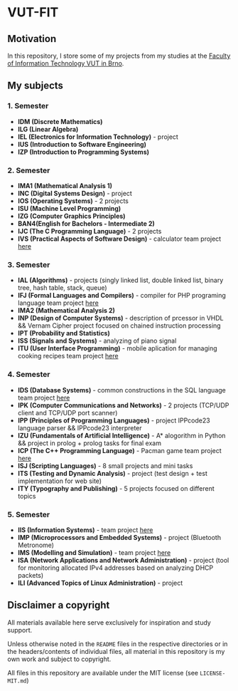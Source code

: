 # VUT-FIT

## Motivation

In this repository, I store some of my projects from my studies at the [Faculty of Information Technology VUT in Brno](https://www.fit.vut.cz/.cs).

## My subjects

### 1. Semester

* __IDM (Discrete Mathematics)__
* __ILG (Linear Algebra)__
* __IEL (Electronics for Information Technology)__ - project
* __IUS (Introduction to Software Engineering)__
* __IZP (Introduction to Programming Systems)__

### 2. Semester

* __IMA1 (Mathematical Analysis 1)__
* __INC (Digital Systems Design)__ - project
* __IOS (Operating Systems)__ - 2 projects
* __ISU (Machine Level Programming)__
* __IZG (Computer Graphics Principles)__
* __BAN4(English for Bachelors - Intermediate 2)__
* __IJC (The C Programming Language)__ - 2 projects
* __IVS (Practical Aspects of Software Design)__ - calculator team project [here](https://github.com/imiskii/VUT-FIT-IVS-2)

### 3. Semester

* __IAL (Algorithms)__ - projects (singly linked list, double linked list, binary tree, hash table, stack, queue) 
* __IFJ (Formal Languages and Compilers)__ - compiler for PHP programing language team project [here](https://github.com/imiskii/VUT-FIT-IFJ)
* __IMA2 (Mathematical Analysis 2)__
* __INP (Design of Computer Systems)__ - description of prcessor in VHDL && Vernam Cipher project focused on chained instruction processing
* __IPT (Probability and Statistics)__
* __ISS (Signals and Systems)__ - analyzing of piano signal
* __ITU (User Interface Programming)__ - mobile aplication for managing cooking recipes team project [here](https://github.com/imiskii/VUT-FIT-ITU)

### 4. Semester

* __IDS (Database Systems)__ - common constructions in the SQL language team project [here](https://github.com/imiskii/VUT-FIT-IDS)
* __IPK (Computer Communications and Networks)__ - 2 projects (TCP/UDP client and TCP/UDP port scanner)
* __IPP (Principles of Programming Languages)__ - project IPPcode23 language parser && IPPcode23 interpreter 
* __IZU (Fundamentals of Artificial Intelligence)__ - A* alogorithm in Python && project in prolog + prolog tasks for final exam
* __ICP (The C++ Programming Language)__ - Pacman game team project [here](https://github.com/imiskii/VUT-FIT-ICP-Pacman)
* __ISJ (Scripting Languages)__ - 8 small projects and mini tasks
* __ITS (Testing and Dynamic Analysis)__ - project (test design + test implementation for web site)
* __ITY (Typography and Publishing)__ - 5 projects focused on different topics

### 5. Semester

* __IIS (Information Systems)__ - team project [here](https://github.com/imiskii/IIS-EventManagerIS)
* __IMP (Microprocessors and Embedded Systems)__ - project (Bluetooth Metronome)
* __IMS (Modelling and Simulation)__ - team project [here](https://github.com/imiskii/ims-project)
* __ISA (Network Applications and Network Administration)__ - project (tool for monitoring allocated IPv4 addresses based on analyzing DHCP packets)
* __ILI (Advanced Topics of Linux Administration)__ - project

## Disclaimer a copyright

All materials available here serve exclusively for inspiration and study support.

Unless otherwise noted in the ```README``` files in the respective directories or in the headers/contents of individual files, all material in this repository is my own work and subject to copyright.

All files in this repository are available under the MIT license (see ```LICENSE-MIT.md```)
